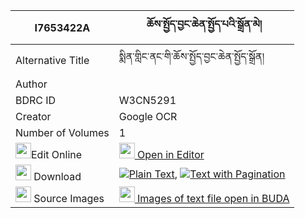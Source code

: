|I7653422A|ཆོས་སྤྱོད་བྱང་ཆེན་སྤྱོད་པའི་སྒྲོན་མེ། 
| --- | --- 
|Alternative Title |སྨིན་གླིང་ནང་གི་ཆོས་སྤྱོད་བྱང་ཆེན་སྤྱོད་སྒྲོན།
|Author | 
|BDRC ID | W3CN5291
|Creator | Google OCR
|Number of Volumes| 1
|<img width="25" src="https://img.icons8.com/color/25/000000/edit-property.png">Edit Online| [<img width="25" src="https://avatars.githubusercontent.com/u/45091458?s=200&v=4"> Open in Editor](http://editor.openpecha.org/I7653422A)
|<img width="25" src="https://img.icons8.com/fluent/48/000000/download-2.png"/>  Download | [![](https://img.icons8.com/color/20/000000/txt.png)Plain Text](https://github.com/Openpecha/I7653422A/releases/download/v1/chocho_jang_chen_chopa_i_dronm_plain_I7653422A.zip), [![](https://img.icons8.com/color/20/000000/txt.png)Text with Pagination](https://github.com/Openpecha/I7653422A/releases/download/v1/chocho_jang_chen_chopa_i_dronm_pages_I7653422A.zip)
|<img width="25" src="https://img.icons8.com/plasticine/100/000000/pictures-folder.png"/>  Source Images | [<img width="25" src="https://library.bdrc.io/icons/BUDA-small.svg"> Images of text file open in BUDA](https://library.bdrc.io/show/bdr:W3CN5291)